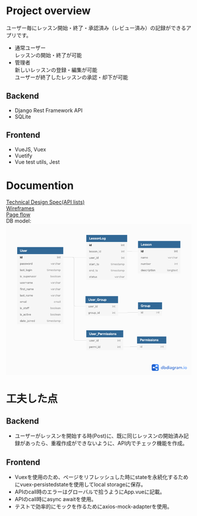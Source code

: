 # Project overview
ユーザー毎にレッスン開始・終了・承認済み（レビュー済み）の記録ができるアプリです。
 - 通常ユーザー  
 レッスンの開始・終了が可能
 - 管理者  
 新しいレッスンの登録・編集が可能  
 ユーザーが終了したレッスンの承認・却下が可能



## Backend
 - Django Rest Framework API
 - SQLite

## Frontend
 - VueJS, Vuex
 - Vuetify
 - Vue test utils, Jest


# Documention
[Technical Design Spec(API lists)](https://docs.google.com/document/d/1ksw_7M8_Ohs04lX82sO1lv3ldI9YnKrUFuBwKOn9_wU/edit?usp=sharing)  
[Wireframes](https://docs.google.com/presentation/d/15Ktl_P81L7Dn2YKo1yct9ExxoZeGvKv4ONvpn8rwEF0/edit?usp=sharing)  
[Page flow](https://docs.google.com/presentation/d/1aTiHvOIZcY7bECp0YpDexP7Z7Wy8UGIy72wF4Op-mwo/edit?usp=sharing)  
DB model: ![DB model](Lesson_DBdiagram.png)

# 工夫した点
## Backend
 - ユーザーがレッスンを開始する時(Post)に、既に同じレッスンの開始済み記録があったら、重複作成ができないように、API内でチェック機能を作成。

## Frontend
 - Vuexを使用のため、ページをリフレッシュした時にstateを永続化するためにvuex-persistedstateを使用してlocal storageに保存。
 - APIのcall時のエラーはグローバルで拾うようにApp.vueに記載。
 - APIのcall時にasync awaitを使用。
 - テストで効率的にモックを作るためにaxios-mock-adapterを使用。